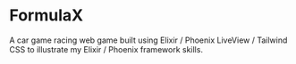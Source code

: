 # FormulaX

A car game racing web game built using Elixir / Phoenix LiveView / Tailwind CSS to illustrate my Elixir / Phoenix framework skills.
